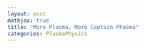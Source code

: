 ```yaml
---
layout: post
mathjax: true
title: "More Plasma, More Captain Phasma"
categories: PlasmaPhysics
---
```


